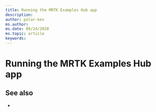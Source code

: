 ```yaml
---
title: Running the MRTK Examples Hub app
description: 
author: polar-kev
ms.author: 
ms.date: 09/24/2020
ms.topic: article
keywords: 
---
```



# Running the MRTK Examples Hub app


## See also
* 

